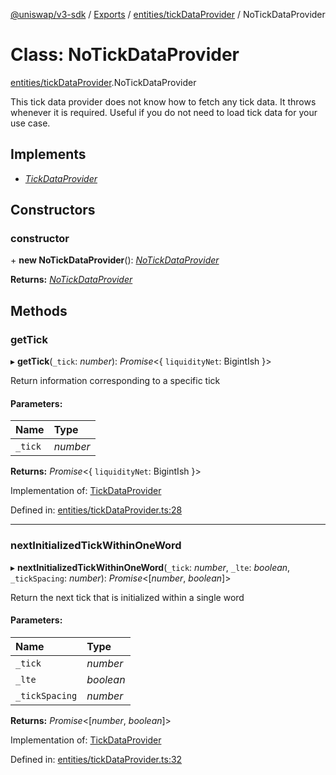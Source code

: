 [@uniswap/v3-sdk](../README.md) / [Exports](../modules.md) / [entities/tickDataProvider](../modules/entities_tickdataprovider.md) / NoTickDataProvider

# Class: NoTickDataProvider

[entities/tickDataProvider](../modules/entities_tickdataprovider.md).NoTickDataProvider

This tick data provider does not know how to fetch any tick data. It throws whenever it is required. Useful if you
do not need to load tick data for your use case.

## Implements

* [*TickDataProvider*](../interfaces/entities_tickdataprovider.tickdataprovider.md)

## Constructors

### constructor

\+ **new NoTickDataProvider**(): [*NoTickDataProvider*](entities_tickdataprovider.notickdataprovider.md)

**Returns:** [*NoTickDataProvider*](entities_tickdataprovider.notickdataprovider.md)

## Methods

### getTick

▸ **getTick**(`_tick`: *number*): *Promise*<{ `liquidityNet`: BigintIsh  }\>

Return information corresponding to a specific tick

#### Parameters:

| Name | Type |
| :------ | :------ |
| `_tick` | *number* |

**Returns:** *Promise*<{ `liquidityNet`: BigintIsh  }\>

Implementation of: [TickDataProvider](../interfaces/entities_tickdataprovider.tickdataprovider.md)

Defined in: [entities/tickDataProvider.ts:28](https://github.com/Uniswap/uniswap-v3-sdk/blob/c42b4d4/src/entities/tickDataProvider.ts#L28)

___

### nextInitializedTickWithinOneWord

▸ **nextInitializedTickWithinOneWord**(`_tick`: *number*, `_lte`: *boolean*, `_tickSpacing`: *number*): *Promise*<[*number*, *boolean*]\>

Return the next tick that is initialized within a single word

#### Parameters:

| Name | Type |
| :------ | :------ |
| `_tick` | *number* |
| `_lte` | *boolean* |
| `_tickSpacing` | *number* |

**Returns:** *Promise*<[*number*, *boolean*]\>

Implementation of: [TickDataProvider](../interfaces/entities_tickdataprovider.tickdataprovider.md)

Defined in: [entities/tickDataProvider.ts:32](https://github.com/Uniswap/uniswap-v3-sdk/blob/c42b4d4/src/entities/tickDataProvider.ts#L32)
